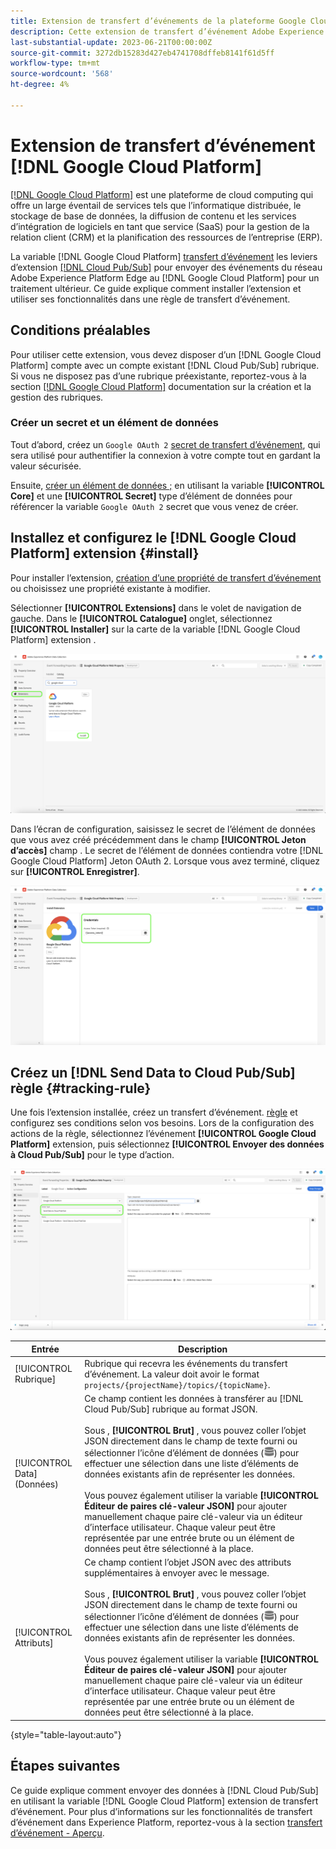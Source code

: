```yaml
---
title: Extension de transfert d’événements de la plateforme Google Cloud
description: Cette extension de transfert d’événement Adobe Experience Platform envoie les événements Edge Network à Google Cloud Platform.
last-substantial-update: 2023-06-21T00:00:00Z
source-git-commit: 3272db15283d427eb4741708dffeb8141f61d5ff
workflow-type: tm+mt
source-wordcount: '568'
ht-degree: 4%

---
```


# Extension de transfert d’événement [!DNL Google Cloud Platform]

[[!DNL Google Cloud Platform]](https://cloud.google.com/) est une plateforme de cloud computing qui offre un large éventail de services tels que l’informatique distribuée, le stockage de base de données, la diffusion de contenu et les services d’intégration de logiciels en tant que service (SaaS) pour la gestion de la relation client (CRM) et la planification des ressources de l’entreprise (ERP).

La variable [!DNL Google Cloud Platform] [transfert d’événement](../../../ui/event-forwarding/overview.md) les leviers d’extension [[!DNL Cloud Pub/Sub]](https://cloud.google.com/pubsub) pour envoyer des événements du réseau Adobe Experience Platform Edge au [!DNL Google Cloud Platform] pour un traitement ultérieur. Ce guide explique comment installer l’extension et utiliser ses fonctionnalités dans une règle de transfert d’événement.

## Conditions préalables

Pour utiliser cette extension, vous devez disposer d’un [!DNL Google Cloud Platform] compte avec un compte existant [!DNL Cloud Pub/Sub] rubrique. Si vous ne disposez pas d’une rubrique préexistante, reportez-vous à la section [[!DNL Google Cloud Platform]](https://cloud.google.com/pubsub/docs/create-topic) documentation sur la création et la gestion des rubriques.

### Créer un secret et un élément de données

Tout d’abord, créez un `Google OAuth 2` [secret de transfert d’événement](../../../ui/event-forwarding/secrets.md), qui sera utilisé pour authentifier la connexion à votre compte tout en gardant la valeur sécurisée.

Ensuite, [créer un élément de données ;](../../../ui/managing-resources/data-elements.md#create-a-data-element) en utilisant la variable **[!UICONTROL Core]** et une **[!UICONTROL Secret]** type d’élément de données pour référencer la variable `Google OAuth 2` secret que vous venez de créer.

## Installez et configurez le [!DNL Google Cloud Platform] extension {#install}

Pour installer l’extension, [création d’une propriété de transfert d’événement](../../../ui/event-forwarding/overview.md#properties) ou choisissez une propriété existante à modifier.

Sélectionner **[!UICONTROL Extensions]** dans le volet de navigation de gauche. Dans le **[!UICONTROL Catalogue]** onglet, sélectionnez **[!UICONTROL Installer]** sur la carte de la variable [!DNL Google Cloud Platform] extension .

![Le catalogue [!DNL Google Cloud Platform] installation de mise en surbrillance de l’extension.](../../../images/extensions/server/google-cloud-platform/install-extension.png)

Dans l’écran de configuration, saisissez le secret de l’élément de données que vous avez créé précédemment dans le champ **[!UICONTROL Jeton d’accès]** champ . Le secret de l’élément de données contiendra votre [!DNL Google Cloud Platform] Jeton OAuth 2. Lorsque vous avez terminé, cliquez sur **[!UICONTROL Enregistrer]**.

![La variable [!DNL Google Cloud Platform] page de configuration de l’extension.](../../../images/extensions/server/google-cloud-platform/configure-extension.png)

## Créez un [!DNL Send Data to Cloud Pub/Sub] règle {#tracking-rule}

Une fois l’extension installée, créez un transfert d’événement. [règle](../../../ui/managing-resources/rules.md) et configurez ses conditions selon vos besoins. Lors de la configuration des actions de la règle, sélectionnez l’événement **[!UICONTROL Google Cloud Platform]** extension, puis sélectionnez **[!UICONTROL Envoyer des données à Cloud Pub/Sub]** pour le type d’action.

![La vue de configuration des actions pour [!UICONTROL Google Cloud Platform], avec l’action mise en surbrillance et [!UICONTROL Envoyer des données à Cloud Pub/Sub].](../../../images/extensions/server/google-cloud-platform/event-action.png)

| Entrée | Description |
| --- | --- |
| [!UICONTROL Rubrique] | Rubrique qui recevra les événements du transfert d’événement. La valeur doit avoir le format `projects/{projectName}/topics/{topicName}`. |
| [!UICONTROL Data] (Données) | Ce champ contient les données à transférer au [!DNL Cloud Pub/Sub] rubrique au format JSON.<br><br>Sous , **[!UICONTROL Brut]** , vous pouvez coller l’objet JSON directement dans le champ de texte fourni ou sélectionner l’icône d’élément de données (![Icône Jeu de données](../../../images/extensions/server/aws/data-element-icon.png)) pour effectuer une sélection dans une liste d’éléments de données existants afin de représenter les données.<br><br>Vous pouvez également utiliser la variable **[!UICONTROL Éditeur de paires clé-valeur JSON]** pour ajouter manuellement chaque paire clé-valeur via un éditeur d’interface utilisateur. Chaque valeur peut être représentée par une entrée brute ou un élément de données peut être sélectionné à la place. |
| [!UICONTROL Attributs] | Ce champ contient l’objet JSON avec des attributs supplémentaires à envoyer avec le message.<br><br>Sous , **[!UICONTROL Brut]** , vous pouvez coller l’objet JSON directement dans le champ de texte fourni ou sélectionner l’icône d’élément de données (![Icône Jeu de données](../../../images/extensions/server/aws/data-element-icon.png)) pour effectuer une sélection dans une liste d’éléments de données existants afin de représenter les données.<br><br>Vous pouvez également utiliser la variable **[!UICONTROL Éditeur de paires clé-valeur JSON]** pour ajouter manuellement chaque paire clé-valeur via un éditeur d’interface utilisateur. Chaque valeur peut être représentée par une entrée brute ou un élément de données peut être sélectionné à la place. |

{style="table-layout:auto"}

## Étapes suivantes

Ce guide explique comment envoyer des données à [!DNL Cloud Pub/Sub] en utilisant la variable [!DNL Google Cloud Platform] extension de transfert d’événement. Pour plus d’informations sur les fonctionnalités de transfert d’événement dans Experience Platform, reportez-vous à la section [transfert d’événement - Aperçu](../../../ui/event-forwarding/overview.md).